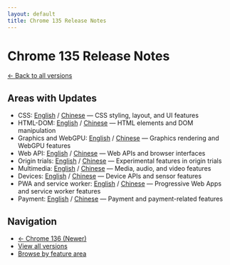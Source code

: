```yaml
---
layout: default
title: Chrome 135 Release Notes
---
```


# Chrome 135 Release Notes

[← Back to all versions](../index.html)

## Areas with Updates

- CSS: [English](./css-en.html) / [Chinese](./css-zh.html) — CSS styling, layout, and UI features
- HTML-DOM: [English](./html-dom-en.html) / [Chinese](./html-dom-zh.html) — HTML elements and DOM manipulation
- Graphics and WebGPU: [English](./graphics-webgpu-en.html) / [Chinese](./graphics-webgpu-zh.html) — Graphics rendering and WebGPU features
- Web API: [English](./webapi-en.html) / [Chinese](./webapi-zh.html) — Web APIs and browser interfaces
- Origin trials: [English](./origin-trials-en.html) / [Chinese](./origin-trials-zh.html) — Experimental features in origin trials
- Multimedia: [English](./multimedia-en.html) / [Chinese](./multimedia-zh.html) — Media, audio, and video features
- Devices: [English](./devices-en.html) / [Chinese](./devices-zh.html) — Device APIs and sensor features
- PWA and service worker: [English](./pwa-service-worker-en.html) / [Chinese](./pwa-service-worker-zh.html) — Progressive Web Apps and service worker features
- Payment: [English](./payment-en.html) / [Chinese](./payment-zh.html) — Payment and payment-related features

## Navigation

- [← Chrome 136 (Newer)](../chrome-136/index.html)
- [View all versions](../index.html)
- [Browse by feature area](../../areas/index.html)
